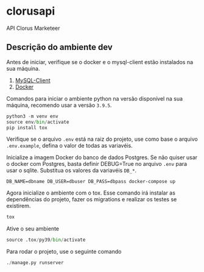# clorusapi

API Clorus Marketeer

## Descrição do ambiente dev

Antes de iniciar, verifique se o docker e o mysql-client estão instalados na sua máquina.

1. [MySQL-Client](https://pypi.org/project/mysqlclient/)
2. [Docker](https://docs.docker.com/engine/install/)

Comandos para iniciar o ambiente python na versão disponível na sua máquina, recomendo usar a versão `3.9.5`.

```python
python3 -m venv env
source env/bin/activate
pip install tox
```

Verifique se o arquivo `.env` está na raiz do projeto, use como base o arquivo `.env.example`, defina o valor de todas as variavéis.

Inicialize a imagem Docker do banco de dados Postgres. Se não quiser usar o docker com Postgres, basta definir DEBUG=True no arquivo `.env` para usar o sqlite. Substitua os valores da variavéis `DB_*`.

```
DB_NAME=dbname DB_USER=dbuser DB_PASS=dbpass docker-compose up
```

Agora inicialize o ambiente com o tox. Esse comando irá instalar as dependências do projeto, fazer os migrations e realizar os testes se existirem.

```python
tox
```

Ative o seu ambiente

```python
source .tox/py39/bin/activate
```

Para rodar o projeto, use o seguinte comando

```python
./manage.py runserver
```

##
